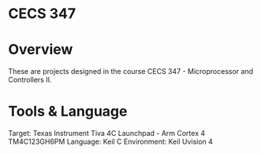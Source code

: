 # CECS 347
# Overview
These are projects designed in the course CECS 347 - Microprocessor and Controllers II.
# Tools & Language
Target: Texas Instrument Tiva 4C Launchpad - Arm Cortex 4 TM4C123GH6PM
Language: Keil C
Environment: Keil Uvision 4
